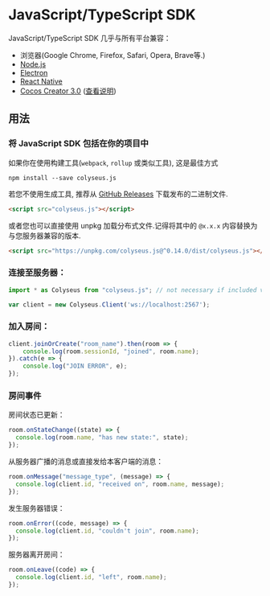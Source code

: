 # JavaScript/TypeScript SDK

JavaScript/TypeScript SDK 几乎与所有平台兼容：

- 浏览器(Google Chrome, Firefox, Safari, Opera, Brave等.)
- [Node.js](https://nodejs.org/)
- [Electron](https://github.com/electron/electron)
- [React Native](https://github.com/facebook/react-native)
- [Cocos Creator 3.0](https://cocos.com/creator) ([查看说明](/getting-started/cocos-creator))

## 用法

### 将 JavaScript SDK 包括在你的项目中

如果你在使用构建工具(`webpack`,  `rollup` 或类似工具), 这是最佳方式

```
npm install --save colyseus.js
```

若您不使用生成工具, 推荐从 [GitHub Releases](https://github.com/colyseus/colyseus.js/releases) 下载发布的二进制文件.

```html
<script src="colyseus.js"></script>
```

或者您也可以直接使用 unpkg 加载分布式文件.记得将其中的 `@x.x.x` 内容替换为与您服务器兼容的版本.

```html
<script src="https://unpkg.com/colyseus.js@^0.14.0/dist/colyseus.js"></script>
```

### 连接至服务器：

```ts
import * as Colyseus from "colyseus.js"; // not necessary if included via <script> tag.

var client = new Colyseus.Client('ws://localhost:2567');
```

### 加入房间：

```ts
client.joinOrCreate("room_name").then(room => {
    console.log(room.sessionId, "joined", room.name);
}).catch(e => {
    console.log("JOIN ERROR", e);
});
```

### 房间事件

房间状态已更新：

```ts
room.onStateChange((state) => {
  console.log(room.name, "has new state:", state);
});
```

从服务器广播的消息或直接发给本客户端的消息：

```ts
room.onMessage("message_type", (message) => {
  console.log(client.id, "received on", room.name, message);
});
```

发生服务器错误：

```ts
room.onError((code, message) => {
  console.log(client.id, "couldn't join", room.name);
});
```

服务器离开房间：

```ts
room.onLeave((code) => {
  console.log(client.id, "left", room.name);
});
```
